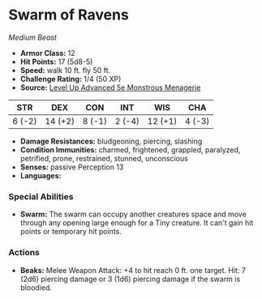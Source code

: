 # Swarm of Ravens

*Medium* *Beast*

- **Armor Class:** 12
- **Hit Points:** 17 (5d8-5)
- **Speed:** walk 10 ft. fly 50 ft.
- **Challenge Rating:** 1/4 (50 XP)
- **Source:** [Level Up Advanced 5e Monstrous Menagerie](https://www.levelup5e.com)

| STR | DEX | CON | INT | WIS | CHA |
| --- | --- | --- | --- | --- | --- |
| 6 (-2) | 14 (+2) | 8 (-1) | 2 (-4) | 12 (+1) | 4 (-3) |

- **Damage Resistances:** bludgeoning, piercing, slashing
- **Condition Immunities:** charmed, frightened, grappled, paralyzed, petrified, prone, restrained, stunned, unconscious
- **Senses:** passive Perception 13
- **Languages:** 
### Special Abilities
- **Swarm:** The swarm can occupy another creatures space and move through any opening large enough for a Tiny creature. It can't gain hit points or temporary hit points.
### Actions
- **Beaks:** Melee Weapon Attack: +4 to hit  reach 0 ft.  one target. Hit: 7 (2d6) piercing damage  or 3 (1d6) piercing damage if the swarm is bloodied.

